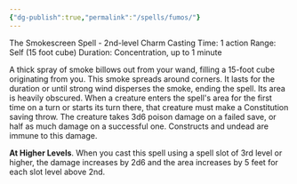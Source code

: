 ```yaml
---
{"dg-publish":true,"permalink":"/spells/fumos/"}
---
```


The Smokescreen Spell - 2nd-level Charm 
Casting Time: 1 action 
Range: Self (15 foot cube) 
Duration: Concentration, up to 1 minute 

A thick spray of smoke billows out from your wand, filling a 15-foot cube originating from you. This smoke spreads around corners. It lasts for the duration or until strong wind disperses the smoke, ending the spell. Its area is heavily obscured. When a creature enters the spell's area for the first time on a turn or starts its turn there, that creature must make a Constitution saving throw. The creature takes 3d6 poison damage on a failed save, or half as much damage on a successful one. Constructs and undead are immune to this damage. 

**At Higher Levels**. When you cast this spell using a spell slot of 3rd level or higher, the damage increases by 2d6 and the area increases by 5 feet for each slot level above 2nd.